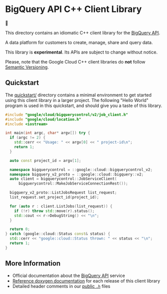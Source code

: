 # BigQuery API C++ Client Library

:construction:

This directory contains an idiomatic C++ client library for the
[BigQuery API][cloud-service-docs].

A data platform for customers to create, manage, share and query data.

This library is **experimental**. Its APIs are subject to change without notice.

Please, note that the Google Cloud C++ client libraries do **not** follow
[Semantic Versioning](https://semver.org/).

## Quickstart

The [quickstart/](quickstart/README.md) directory contains a minimal environment
to get started using this client library in a larger project. The following
"Hello World" program is used in this quickstart, and should give you a taste of
this library.

<!-- inject-quickstart-start -->

```cc
#include "google/cloud/bigquerycontrol/v2/job_client.h"
#include "google/cloud/location.h"
#include <iostream>

int main(int argc, char* argv[]) try {
  if (argc != 2) {
    std::cerr << "Usage: " << argv[0] << " project-id\n";
    return 1;
  }

  auto const project_id = argv[1];

  namespace bigquerycontrol = ::google::cloud::bigquerycontrol_v2;
  namespace bigquery_v2_proto = ::google::cloud::bigquery::v2;
  auto client = bigquerycontrol::JobServiceClient(
      bigquerycontrol::MakeJobServiceConnectionRest());

  bigquery_v2_proto::ListJobsRequest list_request;
  list_request.set_project_id(project_id);

  for (auto r : client.ListJobs(list_request)) {
    if (!r) throw std::move(r).status();
    std::cout << r->DebugString() << "\n";
  }

  return 0;
} catch (google::cloud::Status const& status) {
  std::cerr << "google::cloud::Status thrown: " << status << "\n";
  return 1;
}
```

<!-- inject-quickstart-end -->

## More Information

- Official documentation about the [BigQuery API][cloud-service-docs] service
- [Reference doxygen documentation][doxygen-link] for each release of this
  client library
- Detailed header comments in our [public `.h`][source-link] files

[cloud-service-docs]: https://cloud.google.com/bigquery/docs
[doxygen-link]: https://cloud.google.com/cpp/docs/reference/bigquerycontrol/latest/
[source-link]: https://github.com/googleapis/google-cloud-cpp/tree/main/google/cloud/bigquerycontrol
